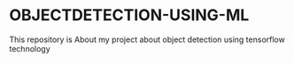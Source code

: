 # OBJECTDETECTION-USING-ML
This repository is About my project about object detection using tensorflow technology

